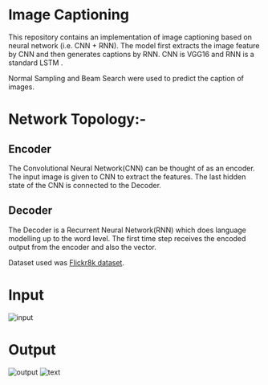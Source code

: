 # Image Captioning

This repository contains an implementation of image captioning based on neural network (i.e. CNN + RNN). The model first extracts the image feature by CNN and then generates captions by RNN. CNN is VGG16 and RNN is a standard LSTM .

Normal Sampling and Beam Search were used to predict the caption of images.


# Network Topology:-

## Encoder
The Convolutional Neural Network(CNN) can be thought of as an encoder. The input image is given to CNN to extract the features. The last hidden state of the CNN is connected to the Decoder.
## Decoder
The Decoder is a Recurrent Neural Network(RNN) which does language modelling up to the word level. The first time step receives the encoded output from the encoder and also the <START> vector.

Dataset used was <a href="http://nlp.cs.illinois.edu/HockenmaierGroup/Framing_Image_Description/KCCA.html">Flickr8k dataset</a>.

# Input
![input](https://user-images.githubusercontent.com/23000971/33495332-fbd2b75a-d6eb-11e7-999a-09fdc4255a6f.JPG)


# Output
![output](https://user-images.githubusercontent.com/23000971/33495366-2b5a9cd6-d6ec-11e7-9cd0-2b7adce57b3e.JPG)
![text](https://user-images.githubusercontent.com/23000971/33495435-7a9bd10c-d6ec-11e7-9b26-77c6865c0551.JPG)




